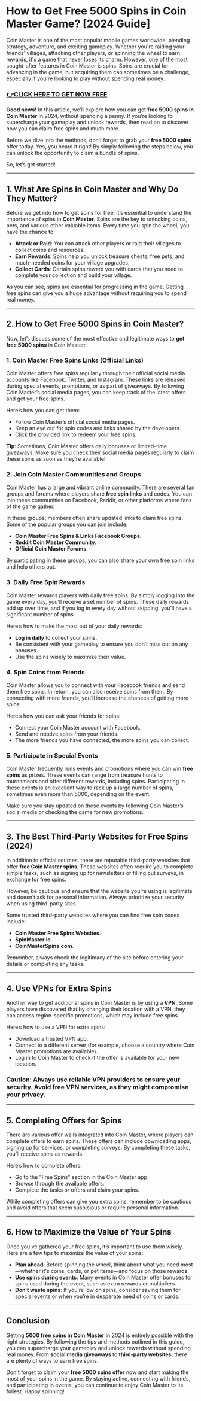 # How to Get Free 5000 Spins in Coin Master Game? [2024 Guide]

Coin Master is one of the most popular mobile games worldwide, blending strategy, adventure, and exciting gameplay. Whether you're raiding your friends' villages, attacking other players, or spinning the wheel to earn rewards, it's a game that never loses its charm. However, one of the most sought-after features in Coin Master is spins. Spins are crucial for advancing in the game, but acquiring them can sometimes be a challenge, especially if you're looking to play without spending real money.

### [👉CLICK HERE TO GET NOW FREE](https://coinmasterupdates.github.io/free/)

**Good news!** In this article, we’ll explore how you can get **free 5000 spins in Coin Master** in 2024, without spending a penny. If you’re looking to supercharge your gameplay and unlock rewards, then read on to discover how you can claim free spins and much more.

Before we dive into the methods, don’t forget to grab your **free 5000 spins** offer today. Yes, you heard it right! By simply following the steps below, you can unlock the opportunity to claim a bundle of spins. 

So, let’s get started!

---

## 1. What Are Spins in Coin Master and Why Do They Matter?

Before we get into how to get spins for free, it’s essential to understand the importance of spins in **Coin Master**. Spins are the key to unlocking coins, pets, and various other valuable items. Every time you spin the wheel, you have the chance to:

- **Attack or Raid**: You can attack other players or raid their villages to collect coins and resources.
- **Earn Rewards**: Spins help you unlock treasure chests, free pets, and much-needed coins for your village upgrades.
- **Collect Cards**: Certain spins reward you with cards that you need to complete your collection and build your village.

As you can see, spins are essential for progressing in the game. Getting free spins can give you a huge advantage without requiring you to spend real money.

---

## 2. How to Get Free 5000 Spins in Coin Master?

Now, let’s discuss some of the most effective and legitimate ways to **get free 5000 spins** in Coin Master:

### 1. **Coin Master Free Spins Links (Official Links)**

Coin Master offers free spins regularly through their official social media accounts like Facebook, Twitter, and Instagram. These links are released during special events, promotions, or as part of giveaways. By following Coin Master’s social media pages, you can keep track of the latest offers and get your free spins.

Here’s how you can get them:

- Follow Coin Master’s official social media pages.
- Keep an eye out for spin codes and links shared by the developers.
- Click the provided link to redeem your free spins.

**Tip**: Sometimes, Coin Master offers daily bonuses or limited-time giveaways. Make sure you check their social media pages regularly to claim these spins as soon as they’re available!

### 2. **Join Coin Master Communities and Groups**

Coin Master has a large and vibrant online community. There are several fan groups and forums where players share **free spin links** and codes. You can join these communities on Facebook, Reddit, or other platforms where fans of the game gather.

In these groups, members often share updated links to claim free spins. Some of the popular groups you can join include:

- **Coin Master Free Spins & Links Facebook Groups**.
- **Reddit Coin Master Community**.
- **Official Coin Master Forums**.

By participating in these groups, you can also share your own free spin links and help others out.

### 3. **Daily Free Spin Rewards**

Coin Master rewards players with daily free spins. By simply logging into the game every day, you’ll receive a set number of spins. These daily rewards add up over time, and if you log in every day without skipping, you’ll have a significant number of spins.

Here’s how to make the most out of your daily rewards:

- **Log in daily** to collect your spins.
- Be consistent with your gameplay to ensure you don’t miss out on any bonuses.
- Use the spins wisely to maximize their value.

### 4. **Spin Coins from Friends**

Coin Master allows you to connect with your Facebook friends and send them free spins. In return, you can also receive spins from them. By connecting with more friends, you’ll increase the chances of getting more spins.

Here’s how you can ask your friends for spins:

- Connect your Coin Master account with Facebook.
- Send and receive spins from your friends.
- The more friends you have connected, the more spins you can collect.

### 5. **Participate in Special Events**

Coin Master frequently runs events and promotions where you can win **free spins** as prizes. These events can range from treasure hunts to tournaments and offer different rewards, including spins. Participating in these events is an excellent way to rack up a large number of spins, sometimes even more than 5000, depending on the event.

Make sure you stay updated on these events by following Coin Master’s social media or checking the game for new promotions.

---

## 3. The Best Third-Party Websites for Free Spins (2024)

In addition to official sources, there are reputable third-party websites that offer **free Coin Master spins**. These websites often require you to complete simple tasks, such as signing up for newsletters or filling out surveys, in exchange for free spins.

However, be cautious and ensure that the website you’re using is legitimate and doesn’t ask for personal information. Always prioritize your security when using third-party sites.

Some trusted third-party websites where you can find free spin codes include:

- **Coin Master Free Spins Websites**.
- **SpinMaster.io**.
- **CoinMasterSpins.com**.

Remember, always check the legitimacy of the site before entering your details or completing any tasks.

---

## 4. Use VPNs for Extra Spins

Another way to get additional spins in Coin Master is by using a **VPN**. Some players have discovered that by changing their location with a VPN, they can access region-specific promotions, which may include free spins.

Here’s how to use a VPN for extra spins:

- Download a trusted VPN app.
- Connect to a different server (for example, choose a country where Coin Master promotions are available).
- Log in to Coin Master to check if the offer is available for your new location.

### Caution: Always use reliable VPN providers to ensure your security. Avoid free VPN services, as they might compromise your privacy.

---

## 5. Completing Offers for Spins

There are various offer walls integrated into Coin Master, where players can complete offers to earn spins. These offers can include downloading apps, signing up for services, or completing surveys. By completing these tasks, you’ll receive spins as rewards.

Here’s how to complete offers:

- Go to the "Free Spins" section in the Coin Master app.
- Browse through the available offers.
- Complete the tasks or offers and claim your spins.

While completing offers can give you extra spins, remember to be cautious and avoid offers that seem suspicious or require personal information.

---

## 6. How to Maximize the Value of Your Spins

Once you’ve gathered your free spins, it’s important to use them wisely. Here are a few tips to maximize the value of your spins:

- **Plan ahead**: Before spinning the wheel, think about what you need most—whether it's coins, cards, or pet items—and focus on those rewards.
- **Use spins during events**: Many events in Coin Master offer bonuses for spins used during the event, such as extra rewards or multipliers.
- **Don’t waste spins**: If you’re low on spins, consider saving them for special events or when you’re in desperate need of coins or cards.

---

## Conclusion

Getting **5000 free spins in Coin Master** in 2024 is entirely possible with the right strategies. By following the tips and methods outlined in this guide, you can supercharge your gameplay and unlock rewards without spending real money. From **social media giveaways** to **third-party websites**, there are plenty of ways to earn free spins.

Don't forget to claim your **free 5000 spins offer** now and start making the most of your spins in the game. By staying active, connecting with friends, and participating in events, you can continue to enjoy Coin Master to its fullest. Happy spinning!

